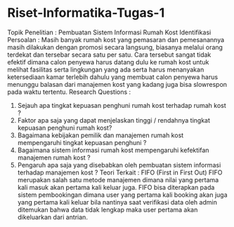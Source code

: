 # Riset-Informatika-Tugas-1

Topik Penelitian : Pembuatan Sistem Informasi Rumah Kost
Identifikasi Persoalan :
Masih banyak rumah kost yang pemasaran dan pemesanannya masih dilakukan dengan promosi secara langsung, biasanya melalui orang terdekat dan tersebar secara satu per satu. 
Cara tersebut sangat tidak efektif dimana calon penyewa harus datang dulu ke rumah kost untuk melihat fasilitas serta lingkungan yang ada serta harus menanyakan ketersediaan 
kamar terlebih dahulu yang membuat calon penyewa harus menunggu balasan dari manajemen kost yang kadang juga bisa slowrespon pada waktu tertentu.
Research Questions :
1.	Sejauh apa tingkat kepuasan penghuni rumah kost terhadap rumah kost ?
2.	Faktor apa saja yang dapat menjelaskan tinggi / rendahnya tingkat kepuasan penghuni rumah kost?
3.	Bagaimana kebijakan pemilik dan manajemen rumah kost mempengaruhi tingkat kepuasan penghuni ?
4.	Bagaimana sistem informasi rumah kost mempengaruhi kefektifan manajemen rumah kost ?
5.	Pengaruh apa saja yang disebabkan oleh pembuatan sistem informasi terhadap manajemen kost ?
Teori Terkait :
FIFO (First in First Out)
FIFO merupakan salah satu metode manajemen dimana nilai yang pertama kali masuk akan pertama kali keluar juga.
FIFO bisa diterapkan pada sistem pembookingan dimana user yang pertama kali booking akan juga yang pertama kali keluar bila nantinya saat verifikasi data oleh admin ditemukan bahwa data tidak lengkap maka user pertama akan dikeluarkan dari antrian.
